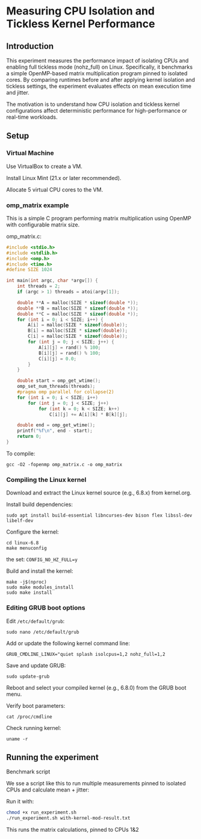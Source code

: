 # Measuring CPU Isolation and Tickless Kernel Performance

## Introduction

This experiment measures the performance impact of isolating CPUs and enabling full tickless mode (nohz_full) on Linux. Specifically, it benchmarks a simple OpenMP-based matrix multiplication program pinned to isolated cores. By comparing runtimes before and after applying kernel isolation and tickless settings, the experiment evaluates effects on mean execution time and jitter.

The motivation is to understand how CPU isolation and tickless kernel configurations affect deterministic performance for high-performance or real-time workloads.

## Setup

### Virtual Machine

Use VirtualBox to create a VM.

Install Linux Mint (21.x or later recommended).

Allocate 5 virtual CPU cores to the VM.

### omp_matrix example

This is a simple C program performing matrix multiplication using OpenMP with configurable matrix size.

omp_matrix.c:
``` c
#include <stdio.h>
#include <stdlib.h>
#include <omp.h>
#include <time.h>
#define SIZE 1024

int main(int argc, char *argv[]) {
    int threads = 2;
    if (argc > 1) threads = atoi(argv[1]);

    double **A = malloc(SIZE * sizeof(double *));
    double **B = malloc(SIZE * sizeof(double *));
    double **C = malloc(SIZE * sizeof(double *));
    for (int i = 0; i < SIZE; i++) {
        A[i] = malloc(SIZE * sizeof(double));
        B[i] = malloc(SIZE * sizeof(double));
        C[i] = malloc(SIZE * sizeof(double));
        for (int j = 0; j < SIZE; j++) {
            A[i][j] = rand() % 100;
            B[i][j] = rand() % 100;
            C[i][j] = 0.0;
        }
    }

    double start = omp_get_wtime();
    omp_set_num_threads(threads);
    #pragma omp parallel for collapse(2)
    for (int i = 0; i < SIZE; i++)
        for (int j = 0; j < SIZE; j++)
            for (int k = 0; k < SIZE; k++)
                C[i][j] += A[i][k] * B[k][j];

    double end = omp_get_wtime();
    printf("%f\n", end - start);
    return 0;
}
```

To compile:

`gcc -O2 -fopenmp omp_matrix.c -o omp_matrix`

### Compiling the Linux kernel

Download and extract the Linux kernel source (e.g., 6.8.x) from kernel.org.

Install build dependencies:

`sudo apt install build-essential libncurses-dev bison flex libssl-dev libelf-dev`

Configure the kernel:

```
cd linux-6.8
make menuconfig
```

the set: 
`CONFIG_NO_HZ_FULL=y`

Build and install the kernel:

```
make -j$(nproc)
sudo make modules_install
sudo make install
```

### Editing GRUB boot options

Edit `/etc/default/grub`:

`sudo nano /etc/default/grub`

Add or update the following kernel command line:

`GRUB_CMDLINE_LINUX="quiet splash isolcpus=1,2 nohz_full=1,2`

Save and update GRUB:

`sudo update-grub`

Reboot and select your compiled kernel (e.g., 6.8.0) from the GRUB boot menu.

Verify boot parameters:

`cat /proc/cmdline`

Check running kernel:

`uname -r`

## Running the experiment

Benchmark script

We sse a script like this to run multiple measurements pinned to isolated CPUs and calculate mean + jitter:

Run it with:
``` bash
chmod +x run_experiment.sh
./run_experiment.sh with-kernel-mod-result.txt
```

This runs the matrix calculations, pinned to CPUs 1&2


